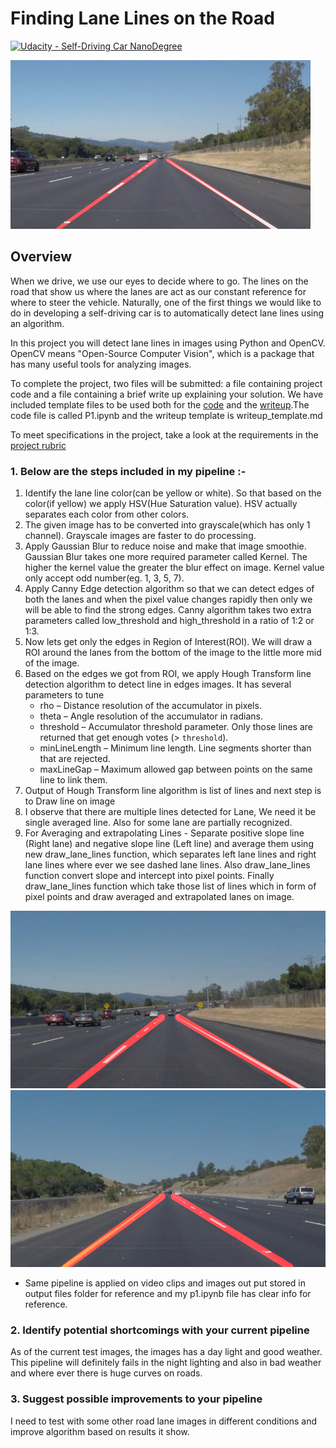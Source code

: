 # **Finding Lane Lines on the Road** 
[![Udacity - Self-Driving Car NanoDegree](https://s3.amazonaws.com/udacity-sdc/github/shield-carnd.svg)](http://www.udacity.com/drive)

<img src="examples/laneLines_thirdPass.jpg" width="480" alt="Combined Image" />

Overview
---

When we drive, we use our eyes to decide where to go.  The lines on the road that show us where the lanes are act as our constant reference for where to steer the vehicle.  Naturally, one of the first things we would like to do in developing a self-driving car is to automatically detect lane lines using an algorithm.

In this project you will detect lane lines in images using Python and OpenCV.  OpenCV means "Open-Source Computer Vision", which is a package that has many useful tools for analyzing images.  

To complete the project, two files will be submitted: a file containing project code and a file containing a brief write up explaining your solution. We have included template files to be used both for the [code](https://github.com/udacity/CarND-LaneLines-P1/blob/master/P1.ipynb) and the [writeup](https://github.com/udacity/CarND-LaneLines-P1/blob/master/writeup_template.md).The code file is called P1.ipynb and the writeup template is writeup_template.md 

To meet specifications in the project, take a look at the requirements in the [project rubric](https://review.udacity.com/#!/rubrics/322/view)


[//]: # (Image References)

[image1]: ./test_images_output/solidWhiteCurve_annotated.jpg "solidWhiteCurve_processed"
[image2]: ./test_images_output/solidYellowCurve_annotated.jpg "solidYellowCurve_processed"

### 1. Below are the steps included in my pipeline :-
1. Identify the lane line color(can be yellow or white). So that based on the color(if yellow) we apply HSV(Hue Saturation value). HSV actually separates each color from other colors. 
2. The given image has to be converted into grayscale(which has only 1 channel). Grayscale images are faster to do processing.
3. Apply Gaussian Blur to reduce noise and make that image smoothie. Gaussian Blur takes one more required parameter called Kernel. The higher the kernel value the greater the blur effect on image. Kernel value only accept odd number(eg. 1, 3, 5, 7).
4. Apply Canny Edge detection algorithm so that we can detect edges of both the lanes and when the pixel value changes rapidly then only we will be able to find the strong edges. Canny algorithm takes two extra parameters called low_threshold and high_threshold in a ratio of 1:2 or 1:3.
5. Now lets get only the edges in Region of Interest(ROI). We will draw a ROI around the lanes from the bottom of the image to the little more mid of the image.
6. Based on the edges we got from ROI, we apply Hough Transform line detection algorithm to detect line in edges images. It has several parameters to tune 
    - rho – Distance resolution of the accumulator in pixels.
    - theta – Angle resolution of the accumulator in radians.
    - threshold – Accumulator threshold parameter. Only those lines are returned that get enough votes (> `threshold`).
    - minLineLength – Minimum line length. Line segments shorter than that are rejected.
    - maxLineGap – Maximum allowed gap between points on the same line to link them.
7. Output of Hough Transform line algorithm is list of lines and next step is to Draw line on image
8.  I observe that there are multiple lines detected for Lane, We need it be single averaged line. Also for some lane are partially recognized.
9.  For Averaging and extrapolating Lines - Separate positive slope line (Right lane) and negative slope line (Left line) and average them using new draw_lane_lines function, which separates left lane lines and right lane lines where ever we see dashed lane lines. Also draw_lane_lines function convert slope and intercept into pixel points. Finally draw_lane_lines function which take those list of lines which in form of pixel points and draw averaged and extrapolated lanes on image. 

![alt text][image1]
![alt text][image2]

- Same pipeline is applied on video clips and images out put stored in output files folder for reference and my p1.ipynb file has clear info for reference.

### 2. Identify potential shortcomings with your current pipeline

As of the current test images, the images has a day light and good weather. This pipeline will definitely fails in the night lighting and also in bad weather and where ever there is huge curves on roads.

### 3. Suggest possible improvements to your pipeline

I need to test with some other road lane images in different conditions and improve algorithm based on results it show.
